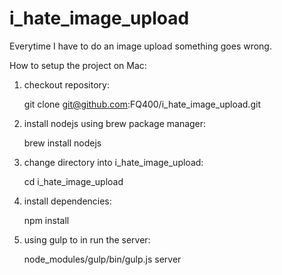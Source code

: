 i_hate_image_upload
===================

Everytime I have to do an image upload something goes wrong.

How to setup the project on Mac:

1. checkout repository:

    git clone git@github.com:FQ400/i_hate_image_upload.git

2. install nodejs using brew package manager:

    brew install nodejs

3. change directory into i_hate_image_upload:

    cd i_hate_image_upload

4. install dependencies:

    npm install

5. using gulp to in run the server:

    node_modules/gulp/bin/gulp.js server





